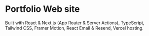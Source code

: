 # Portfolio Web site
 
Built with React & Next.js (App Router & Server Actions), TypeScript, Tailwind CSS, Framer Motion, React Email & Resend, Vercel hosting.
